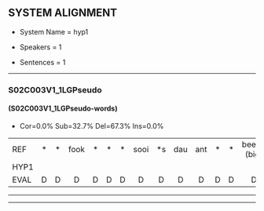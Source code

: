 
## SYSTEM ALIGNMENT

- System Name = hyp1

- Speakers = 1

- Sentences = 1

---

### S02C003V1_1LGPseudo

#### (S02C003V1_1LGPseudo-words)

- Cor=0.0%	Sub=32.7%	Del=67.3%	Ins=0.0%

|  |  |  |  |  |  |  |  |  |  |  |  |  |  |  |  |  |  |  |  |  |  |  |  |  |  |  |  |  |  |  |  |  |  |  |  |  |  |  |  |  |  |  |  |  |  |  |  |  |  |  |  |  |  |  |  |  |  |  |  |  |  |  |  |  |  |  |  |  |  |  |  |  |  |  |  |  |  |  |  |  |  |  |  |  |  |  |  |  |  |  |  |  |  |  |  |  |  |  |
|:--- |:---:|:---:|:---:|:---:|:---:|:---:|:---:|:---:|:---:|:---:|:---:|:---:|:---:|:---:|:---:|:---:|:---:|:---:|:---:|:---:|:---:|:---:|:---:|:---:|:---:|:---:|:---:|:---:|:---:|:---:|:---:|:---:|:---:|:---:|:---:|:---:|:---:|:---:|:---:|:---:|:---:|:---:|:---:|:---:|:---:|:---:|:---:|:---:|:---:|:---:|:---:|:---:|:---:|:---:|:---:|:---:|:---:|:---:|:---:|:---:|:---:|:---:|:---:|:---:|:---:|:---:|:---:|:---:|:---:|:---:|:---:|:---:|:---:|:---:|:---:|:---:|:---:|:---:|:---:|:---:|:---:|:---:|:---:|:---:|:---:|:---:|:---:|:---:|:---:|:---:|:---:|:---:|:---:|:---:|:---:|:---:|:---:|:---:|
| REF | * | * | fook | * | * | * | sooi | *s | dau | ant | * | * | beeg*(big) | *s | sprunt | hool | *s | larst | * | * | * | vout*(fout) | *s | fam | *x | vaap | *s | sprieuw | *s | keng | *s | swoers | doer | *s | plirt*(tril) | * | jien*(trein) | *s | blard | guul | *(hoek) | * | hoekt | *(nee) | * | * | neeuw | * | * | * | noork | * | * | * | * | vid | *s | zans | *s | leum | *s | haans | *s | spaai | * | * | * | * | * | heik*(hek) | *s | sank | * | * | * | roen | frijk | * | * | * | eem | * | * | * | * | * | schard | *s | grek | * | * | * | * | dron | *s | snaaf*(staaf) | *s | stuid |
| HYP1 |  |  |  |  |  |  |  |  |  |  |  |  |  |  |  |  |  |  |  |  |  |  |  |  |  |  |  |  |  |  |  |  |  |  |  |  |  |  |  |  |  |  |  |  |  |  |  |  |  |  |  |  |  |  |  |  |  |  |  |  |  |  |  |  |  |  | ook | tal | and | en | hoor | laagst | afout | i | ate | raht | kens | koers | wor | ad | ok | ne | e | no | fiet | iet | ah | fuuel | h | ahad | helk | hoen | strijk | em | schrant | kgek | s | ut |
| EVAL | D | D | D | D | D | D | D | D | D | D | D | D | D | D | D | D | D | D | D | D | D | D | D | D | D | D | D | D | D | D | D | D | D | D | D | D | D | D | D | D | D | D | D | D | D | D | D | D | D | D | D | D | D | D | D | D | D | D | D | D | D | D | D | D | D | D | S | S | S | S | S | S | S | S | S | S | S | S | S | S | S | S | S | S | S | S | S | S | S | S | S | S | S | S | S | S | S | S |
---

---
